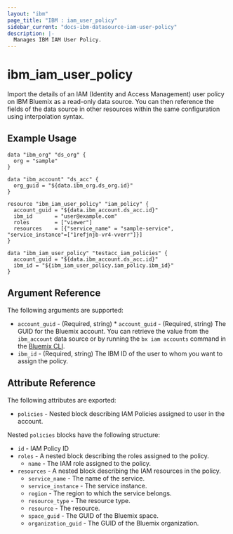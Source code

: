 ```yaml
---
layout: "ibm"
page_title: "IBM : iam_user_policy"
sidebar_current: "docs-ibm-datasource-iam-user-policy"
description: |-
  Manages IBM IAM User Policy.
---
```


# ibm\_iam_user_policy

Import the details of an IAM (Identity and Access Management) user policy on IBM Bluemix as a read-only data source. You can then reference the fields of the data source in other resources within the same configuration using interpolation syntax.

## Example Usage

```hcl
data "ibm_org" "ds_org" {
  org = "sample"
}

data "ibm_account" "ds_acc" {
  org_guid = "${data.ibm_org.ds_org.id}"
}

resource "ibm_iam_user_policy" "iam_policy" {
  account_guid = "${data.ibm_account.ds_acc.id}"
  ibm_id       = "user@example.com"
  roles        = ["viewer"]
  resources    = [{"service_name" = "sample-service", "service_instance"=["1refjnjb-vr4-vverr"]}]
}

data "ibm_iam_user_policy" "testacc_iam_policies" {
  account_guid = "${data.ibm_account.ds_acc.id}"
  ibm_id = "${ibm_iam_user_policy.iam_policy.ibm_id}"
}

```

## Argument Reference

The following arguments are supported:

* `account_guid` - (Required, string) * `account_guid` - (Required, string) The GUID for the Bluemix account. You can retrieve the value from the `ibm_account` data source or by running the `bx iam accounts` command in the [Bluemix CLI](https://console.ng.bluemix.net/docs/cli/reference/bluemix_cli/index.html#getting-started).
* `ibm_id` - (Required, string) The IBM ID of the user to whom you want to assign the policy.

## Attribute Reference

The following attributes are exported:

* `policies` - Nested block describing IAM Policies assigned to user in the account.

Nested `policies` blocks have the following structure:

* `id` - IAM Policy ID
* `roles` -  A nested block describing the roles assigned to the policy.
  * `name` - The IAM role assigned to the policy.
* `resources` -  A nested block describing the IAM resources in the policy.
  * `service_name` - The name of the service.
  * `service_instance` - The service instance.
  * `region` - The region to which the service belongs.
  * `resource_type` - The resource type.
  * `resource` - The resource.
  * `space_guid` - The GUID of the Bluemix space.
  * `organization_guid` - The GUID of the Bluemix organization.
